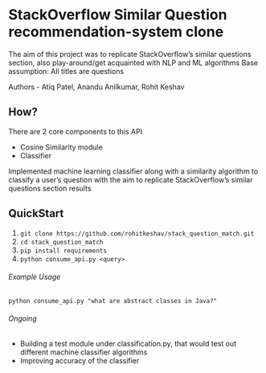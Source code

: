 ﻿# StackOverflow Similar Question recommendation-system clone
The aim of this project was to replicate StackOverflow’s similar questions section, also play-around/get acquainted with NLP and ML algorithms
Base assumption: All titles are questions

Authors - Atiq Patel, Anandu Anilkumar, Rohit Keshav

## How?
There are 2 core components to this API
   * Cosine Similarity module
   * Classifier

Implemented machine learning classifier along with a similarity algorithm to classify a user’s question 
with the aim to replicate StackOverflow’s similar questions section results

## QuickStart
   1. ```git clone https://github.com/rohitkeshav/stack_question_match.git```
   2. ```cd stack_question_match```
   3. ```pip install requirements```
   4. ```python consume_api.py <query>```

###### Example Usage
    python consume_api.py "what are abstract classes in Java?"

###### Ongoing
   * Building a test module under classification.py, that would test out different machine classifier algorithms 
   * Improving accuracy of the classifier
